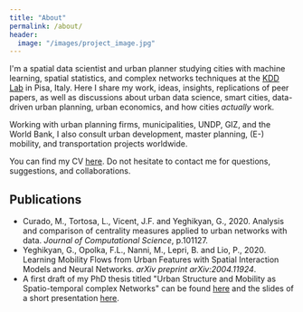 ```yaml
---
title: "About"
permalink: /about/
header: 
  image: "/images/project_image.jpg"
---
```


I'm a spatial data scientist and urban planner studying cities with machine learning, spatial statistics, and complex networks techniques at the [KDD Lab](https://kdd.isti.cnr.it/) in Pisa, Italy. Here I share my work, ideas, insights, replications of peer papers, as well as discussions about urban data science, smart cities, data-driven urban planning, urban economics, and how cities *actually* work.

Working with urban planning firms, municipalities, UNDP, GIZ, and the World Bank, I also consult urban development, master planning, (E-) mobility, and transportation projects worldwide.

You can find my CV [here](https://lexparsimon.github.io/pdfs/CV_Gevorg_Yeghikyan.pdf). Do not hesitate to contact me for questions, suggestions, and collaborations.

## Publications

* Curado, M., Tortosa, L., Vicent, J.F. and Yeghikyan, G., 2020. Analysis and comparison of centrality measures applied to urban networks with data. _Journal of Computational Science_, p.101127.
* Yeghikyan, G., Opolka, F.L., Nanni, M., Lepri, B. and Lio, P., 2020. Learning Mobility Flows from Urban Features with Spatial Interaction Models and Neural Networks. _arXiv preprint arXiv:2004.11924_.
* A first draft of my PhD thesis titled "Urban Structure and Mobility as Spatio-temporal complex Networks" can be found [here](https://lexparsimon.github.io/pdfs/PhD_Thesis_Gevorg_Yeghikyan_Corrected.pdf) and the slides of a short presentation [here](https://lexparsimon.github.io/pdfs/PhD_thesis_draft_presentation.pdf). 
